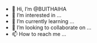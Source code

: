 - 👋 Hi, I’m @BUITHAIHA
- 👀 I’m interested in ...
- 🌱 I’m currently learning ...
- 💞️ I’m looking to collaborate on ...
- 📫 How to reach me ...

<!---
BUITHAIHA/BUITHAIHA is a ✨ special ✨ repository because its `README.md` (this file) appears on your GitHub profile.
You can click the Preview link to take a look at your changes.
--->

